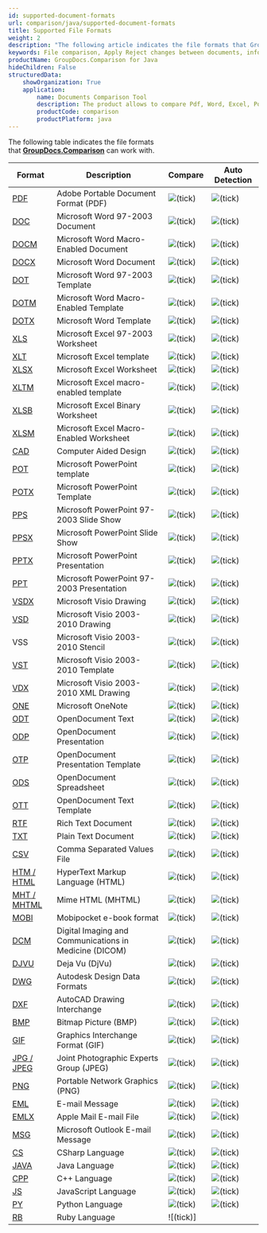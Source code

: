 ```yaml
---
id: supported-document-formats
url: comparison/java/supported-document-formats
title: Supported File Formats
weight: 2
description: "The following article indicates the file formats that GroupDocs.Comparison can work with."
keywords: File comparison, Apply Reject changes between documents, information extraction, supported file formats
productName: GroupDocs.Comparison for Java
hideChildren: False
structuredData:
    showOrganization: True
    application:
        name: Documents Comparison Tool
        description: The product allows to compare Pdf, Word, Excel, PowerPoint, AutoCad, Image, Code and much more file formats. Comparison API also supports accepting or rejecting changes, extracting document information and generating comparison report
        productCode: comparison
        productPlatform: java
---
```

The following table indicates the file formats that **[GroupDocs.Comparison](https://products.groupdocs.com/comparison/java)** can work with.

| Format | Description | Compare | Auto Detection |
| --- | --- | --- | --- |
| [PDF](https://docs.fileformat.com/pdf/) | Adobe Portable Document Format (PDF) | ![(tick)](/comparison/java/images/check.png) | ![(tick)](/comparison/java/images/check.png) |
| [DOC](https://docs.fileformat.com/word-processing/doc/) | Microsoft Word 97-2003 Document | ![(tick)](/comparison/java/images/check.png) | ![(tick)](/comparison/java/images/check.png) |
| [DOCM](https://docs.fileformat.com/word-processing/docm/) | Microsoft Word Macro-Enabled Document | ![(tick)](/comparison/java/images/check.png) | ![(tick)](/comparison/java/images/check.png) |
| [DOCX](https://docs.fileformat.com/word-processing/docx/) | Microsoft Word Document | ![(tick)](/comparison/java/images/check.png) | ![(tick)](/comparison/java/images/check.png) |
| [DOT](https://docs.fileformat.com/word-processing/dot/) | Microsoft Word 97-2003 Template | ![(tick)](/comparison/java/images/check.png) | ![(tick)](/comparison/java/images/check.png) |
| [DOTM](https://docs.fileformat.com/word-processing/dotm/) | Microsoft Word Macro-Enabled Template | ![(tick)](/comparison/java/images/check.png) | ![(tick)](/comparison/java/images/check.png) |
| [DOTX](https://docs.fileformat.com/word-processing/dotx/) | Microsoft Word Template | ![(tick)](/comparison/java/images/check.png) | ![(tick)](/comparison/java/images/check.png) |
| [XLS](https://docs.fileformat.com/spreadsheet/xls/) | Microsoft Excel 97-2003 Worksheet | ![(tick)](/comparison/java/images/check.png) | ![(tick)](/comparison/java/images/check.png) |
| [XLT](https://docs.fileformat.com/spreadsheet/xlt) | Microsoft Excel template | ![(tick)](/comparison/java/images/check.png) | ![(tick)](/comparison/java/images/check.png) |
| [XLSX](https://docs.fileformat.com/spreadsheet/xlsx/) | Microsoft Excel Worksheet | ![(tick)](/comparison/java/images/check.png) | ![(tick)](/comparison/java/images/check.png) |
| [XLTM](https://docs.fileformat.com/spreadsheet/xltm/) | Microsoft Excel macro-enabled template | ![(tick)](/comparison/java/images/check.png) | ![(tick)](/comparison/java/images/check.png) |
| [XLSB](https://docs.fileformat.com/spreadsheet/xlsb/) | Microsoft Excel Binary Worksheet | ![(tick)](/comparison/java/images/check.png) | ![(tick)](/comparison/java/images/check.png) |
| [XLSM](https://docs.fileformat.com/spreadsheet/xlsm/) | Microsoft Excel Macro-Enabled Worksheet | ![(tick)](/comparison/java/images/check.png) | ![(tick)](/comparison/java/images/check.png) |
| [CAD](https://docs.fileformat.com/cad/) | Computer Aided Design | ![(tick)](/comparison/java/images/check.png) | ![(tick)](/comparison/java/images/check.png) |
| [POT](https://docs.fileformat.com/presentation/pot/) | Microsoft PowerPoint template | ![(tick)](/comparison/java/images/check.png) | ![(tick)](/comparison/java/images/check.png) |
| [POTX](https://docs.fileformat.com/presentation/potx/) | Microsoft PowerPoint Template | ![(tick)](/comparison/java/images/check.png) | ![(tick)](/comparison/java/images/check.png) |
| [PPS](https://docs.fileformat.com/presentation/pps/) | Microsoft PowerPoint 97-2003 Slide Show | ![(tick)](/comparison/java/images/check.png) | ![(tick)](/comparison/java/images/check.png) |
| [PPSX](https://docs.fileformat.com/presentation/ppsx/) | Microsoft PowerPoint Slide Show | ![(tick)](/comparison/java/images/check.png) | ![(tick)](/comparison/java/images/check.png) |
| [PPTX](https://docs.fileformat.com/presentation/pptx/) | Microsoft PowerPoint Presentation | ![(tick)](/comparison/java/images/check.png) | ![(tick)](/comparison/java/images/check.png) |
| [PPT](https://docs.fileformat.com/presentation/ppt/) | Microsoft PowerPoint 97-2003 Presentation | ![(tick)](/comparison/java/images/check.png) | ![(tick)](/comparison/java/images/check.png) |
| [VSDX](https://docs.fileformat.com/image/vsdx/) | Microsoft Visio Drawing | ![(tick)](/comparison/java/images/check.png) | ![(tick)](/comparison/java/images/check.png) |
| [VSD](https://docs.fileformat.com/image/vsd/) | Microsoft Visio 2003-2010 Drawing | ![(tick)](/comparison/java/images/check.png) | ![(tick)](/comparison/java/images/check.png) |
| VSS | Microsoft Visio 2003-2010 Stencil | ![(tick)](/comparison/java/images/check.png) | ![(tick)](/comparison/java/images/check.png) |
| [VST](https://docs.fileformat.com/image/vst/) | Microsoft Visio 2003-2010 Template | ![(tick)](/comparison/java/images/check.png) | ![(tick)](/comparison/java/images/check.png) |
| [VDX](https://docs.fileformat.com/image/vdx/) | Microsoft Visio 2003-2010 XML Drawing | ![(tick)](/comparison/java/images/check.png) | ![(tick)](/comparison/java/images/check.png) |
| [ONE](https://docs.fileformat.com/note-taking/one/) | Microsoft OneNote | ![(tick)](/comparison/java/images/check.png) | ![(tick)](/comparison/java/images/check.png) |
| [ODT](https://docs.fileformat.com/word-processing/odt/) | OpenDocument Text | ![(tick)](/comparison/java/images/check.png) | ![(tick)](/comparison/java/images/check.png) |
| [ODP](https://docs.fileformat.com/presentation/odp/) | OpenDocument Presentation | ![(tick)](/comparison/java/images/check.png) | ![(tick)](/comparison/java/images/check.png) |
| [OTP](https://docs.fileformat.com/presentation/otp/) | OpenDocument Presentation Template | ![(tick)](/comparison/java/images/check.png) | ![(tick)](/comparison/java/images/check.png) |
| [ODS](https://docs.fileformat.com/spreadsheet/ods/) | OpenDocument Spreadsheet | ![(tick)](/comparison/java/images/check.png) | ![(tick)](/comparison/java/images/check.png) |
| [OTT](https://docs.fileformat.com/word-processing/ott/) | OpenDocument Text Template | ![(tick)](/comparison/java/images/check.png) | ![(tick)](/comparison/java/images/check.png) |
| [RTF](https://docs.fileformat.com/word-processing/rtf/) | Rich Text Document | ![(tick)](/comparison/java/images/check.png) | ![(tick)](/comparison/java/images/check.png) |
| [TXT](https://docs.fileformat.com/word-processing/txt/) | Plain Text Document | ![(tick)](/comparison/java/images/check.png) | ![(tick)](/comparison/java/images/check.png) |
| [CSV](https://docs.fileformat.com/spreadsheet/csv/) | Comma Separated Values File | ![(tick)](/comparison/java/images/check.png) | ![(tick)](/comparison/java/images/check.png) |
| [HTM / HTML](https://docs.fileformat.com/web/html/) | HyperText Markup Language (HTML) | ![(tick)](/comparison/java/images/check.png) | ![(tick)](/comparison/java/images/check.png) |
| [MHT / MHTML](https://docs.fileformat.com/web/mhtml/) | Mime HTML (MHTML) | ![(tick)](/comparison/java/images/check.png) | ![(tick)](/comparison/java/images/check.png) |
| [MOBI](https://docs.fileformat.com/ebook/mobi/) | Mobipocket e-book format | ![(tick)](/comparison/java/images/check.png) | ![(tick)](/comparison/java/images/check.png) |
| [DCM](https://docs.fileformat.com/image/dcm/) | Digital Imaging and Communications in Medicine (DICOM) | ![(tick)](/comparison/java/images/check.png) | ![(tick)](/comparison/java/images/check.png) |
| [DJVU](https://docs.fileformat.com/image/djvu/) | Deja Vu (DjVu) | ![(tick)](/comparison/java/images/check.png) | ![(tick)](/comparison/java/images/check.png) |
| [DWG](https://docs.fileformat.com/cad/dwg/) | Autodesk Design Data Formats | ![(tick)](/comparison/java/images/check.png) | ![(tick)](/comparison/java/images/check.png) |
| [DXF](https://docs.fileformat.com/cad/dxf/) | AutoCAD Drawing Interchange | ![(tick)](/comparison/java/images/check.png) | ![(tick)](/comparison/java/images/check.png) |
| [BMP](https://docs.fileformat.com/image/bmp/) | Bitmap Picture (BMP) | ![(tick)](/comparison/java/images/check.png) | ![(tick)](/comparison/java/images/check.png) |
| [GIF](https://docs.fileformat.com/image/gif/) | Graphics Interchange Format (GIF) | ![(tick)](/comparison/java/images/check.png) | ![(tick)](/comparison/java/images/check.png) |
| [JPG / JPEG](https://docs.fileformat.com/image/jpeg)   | Joint Photographic Experts Group (JPEG) | ![(tick)](/comparison/java/images/check.png) | ![(tick)](/comparison/java/images/check.png) |
| [PNG](https://docs.fileformat.com/image/png/) | Portable Network Graphics (PNG) | ![(tick)](/comparison/java/images/check.png) | ![(tick)](/comparison/java/images/check.png) |
| [EML](https://docs.fileformat.com/email/eml/) | E-mail Message | ![(tick)](/comparison/java/images/check.png) | ![(tick)](/comparison/java/images/check.png) |
| [EMLX](https://docs.fileformat.com/email/emlx/) | Apple Mail E-mail File | ![(tick)](/comparison/java/images/check.png) | ![(tick)](/comparison/java/images/check.png) |
| [MSG](https://docs.fileformat.com/email/msg/) | Microsoft Outlook E-mail Message | ![(tick)](/comparison/java/images/check.png) | ![(tick)](/comparison/java/images/check.png) |
| [CS](https://docs.fileformat.com/programming/cs/) | CSharp Language | ![(tick)](/comparison/java/images/check.png) | ![(tick)](/comparison/java/images/check.png) |
| [JAVA](https://docs.fileformat.com/programming/java/) | Java Language | ![(tick)](/comparison/net/images/check.png) | ![(tick)](/comparison/net/images/check.png) |
| [CPP](https://docs.fileformat.com/programming/cpp/) | C++ Language | ![(tick)](/comparison/net/images/check.png) | ![(tick)](/comparison/net/images/check.png) |
| [JS](https://docs.fileformat.com/web/js/) | JavaScript Language | ![(tick)](/comparison/net/images/check.png) | ![(tick)](/comparison/net/images/check.png) |
| [PY](https://docs.fileformat.com/programming/py/) | Python Language | ![(tick)](/comparison/net/images/check.png) | ![(tick)](/comparison/net/images/check.png) |
| [RB](https://docs.fileformat.com/ebook/rb/) | Ruby Language | ![(tick)]
